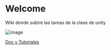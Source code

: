 # Welcome

Wiki donde subire las tareas de la clase de unity

![image](https://user-images.githubusercontent.com/75856980/227305540-8a0c0ed2-c4ae-408a-a4e4-93526a8effda.png)

[Doc y Tutoriales](https://github.com/BlackcatCXII/Clase-de-unity/wiki/Biblia)
